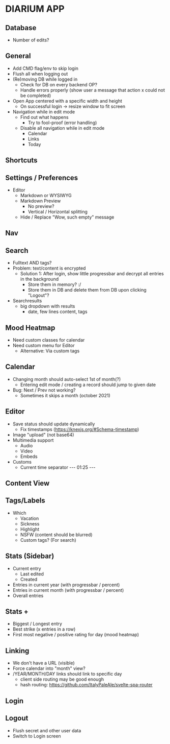 # DIARIUM APP

## Database

- Number of edits?

## General

- Add CMD flag/env to skip login
- Flush all when logging out
- (Re)moving DB while logged in
  - Check for DB on every backend OP?
  - Handle errors properly (show user a message that action x could not be completed)
- Open App centered with a specific width and height
  - On successful login -> resize window to fit screen
- Navigation while in edit mode
  - Find out what happens
    - Try to fool-proof (error handling)
  - Disable all navigation while in edit mode
    - Calendar
    - Links
    - Today

## Shortcuts

## Settings / Preferences

- Editor
  - Markdown or WYSIWYG
  - Markdown Preview
    - No preview?
    - Vertical / Horizontal splitting
  - Hide / Replace "Wow, such empty" message

## Nav

## Search

- Fulltext AND tags?
- Problem: text/content is encrypted
  - Solution 1: After login, show little progressbar and decrypt all entries in the background
    - Store them in memory? :/
    - Store them in DB and delete them from DB upon clicking "Logout"?
- Searchresults
  - big dropdown with results
    - date, few lines content, tags

## Mood Heatmap

- Need custom classes for calendar
- Need custom menu for Editor
  - Alternative: Via custom tags

## Calendar

- Changing month should auto-select 1st of month(?)
  - Entering edit mode / creating a record should jump to given date
- Bug: Next / Prev not working?
  - Sometimes it skips a month (october 2021)

## Editor

- Save status should update dynamically
  - Fix timestamps (<https://knexjs.org/#Schema-timestamp>)
- Image "upload" (not base64)
- Multimedia support
  - Audio
  - Video
  - Embeds
- Customs
  - Current time separator  --- 01:25 ---

## Content View

## Tags/Labels

- Which
  - Vacation
  - Sickness
  - Highlight
  - NSFW (content should be blurred)
  - Custom tags? (For search)

## Stats (Sidebar)

- Current entry
  - Last edited
  - Created
- Entries in current year (with progressbar / percent)
- Entries in current month (with progressbar / percent)
- Overall entries

## Stats +

- Biggest / Longest entry
- Best strike (x entries in a row)
- First most negative / positive rating for day (mood heatmap)

## Linking

- We don't have a URL (visible)
- Force calendar into "month" view?
- /YEAR/MONTH/DAY links should link to specific day
  - client side routing may be good enough
  - hash routing: <https://github.com/ItalyPaleAle/svelte-spa-router>

## Login

## Logout

- Flush secret and other user data
- Switch to Login screen
